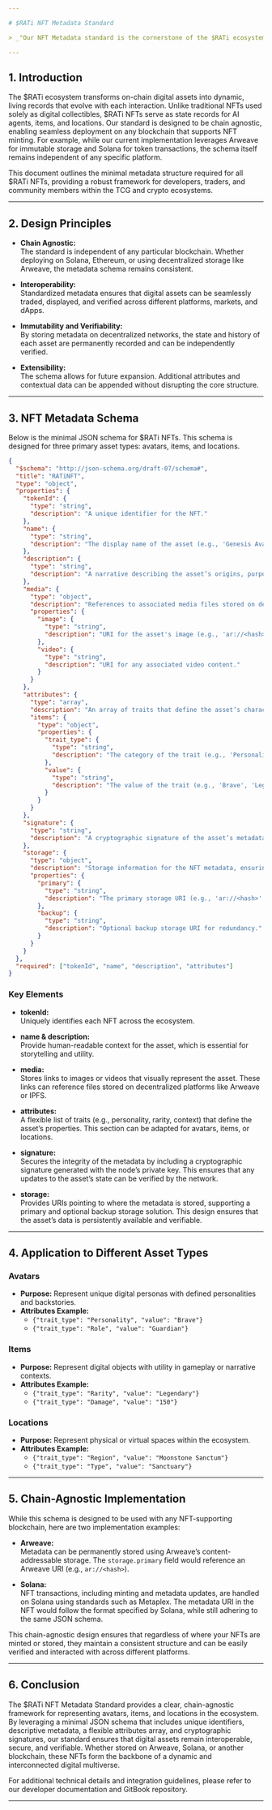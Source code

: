 ```yaml
---

# $RATi NFT Metadata Standard

> _"Our NFT Metadata standard is the cornerstone of the $RATi ecosystem—ensuring that every digital asset, whether an avatar, item, or location, is secure, interoperable, and verifiable across blockchain networks."_

---
```


## 1. Introduction

The $RATi ecosystem transforms on-chain digital assets into dynamic, living records that evolve with each interaction. Unlike traditional NFTs used solely as digital collectibles, $RATi NFTs serve as state records for AI agents, items, and locations. Our standard is designed to be chain agnostic, enabling seamless deployment on any blockchain that supports NFT minting. For example, while our current implementation leverages Arweave for immutable storage and Solana for token transactions, the schema itself remains independent of any specific platform.

This document outlines the minimal metadata structure required for all $RATi NFTs, providing a robust framework for developers, traders, and community members within the TCG and crypto ecosystems.

---

## 2. Design Principles

- **Chain Agnostic:**  
  The standard is independent of any particular blockchain. Whether deploying on Solana, Ethereum, or using decentralized storage like Arweave, the metadata schema remains consistent.

- **Interoperability:**  
  Standardized metadata ensures that digital assets can be seamlessly traded, displayed, and verified across different platforms, markets, and dApps.

- **Immutability and Verifiability:**  
  By storing metadata on decentralized networks, the state and history of each asset are permanently recorded and can be independently verified.

- **Extensibility:**  
  The schema allows for future expansion. Additional attributes and contextual data can be appended without disrupting the core structure.

---

## 3. NFT Metadata Schema

Below is the minimal JSON schema for $RATi NFTs. This schema is designed for three primary asset types: avatars, items, and locations.

```json
{
  "$schema": "http://json-schema.org/draft-07/schema#",
  "title": "RATiNFT",
  "type": "object",
  "properties": {
    "tokenId": {
      "type": "string",
      "description": "A unique identifier for the NFT."
    },
    "name": {
      "type": "string",
      "description": "The display name of the asset (e.g., 'Genesis Avatar', 'Enchanted Sword', 'Moonstone Sanctum')."
    },
    "description": {
      "type": "string",
      "description": "A narrative describing the asset’s origins, purpose, and role within the ecosystem."
    },
    "media": {
      "type": "object",
      "description": "References to associated media files stored on decentralized networks.",
      "properties": {
        "image": {
          "type": "string",
          "description": "URI for the asset's image (e.g., 'ar://<hash>' or 'https://...')."
        },
        "video": {
          "type": "string",
          "description": "URI for any associated video content."
        }
      }
    },
    "attributes": {
      "type": "array",
      "description": "An array of traits that define the asset’s characteristics and context.",
      "items": {
        "type": "object",
        "properties": {
          "trait_type": {
            "type": "string",
            "description": "The category of the trait (e.g., 'Personality', 'Rarity', 'Region')."
          },
          "value": {
            "type": "string",
            "description": "The value of the trait (e.g., 'Brave', 'Legendary', 'Moonstone')."
          }
        }
      }
    },
    "signature": {
      "type": "string",
      "description": "A cryptographic signature of the asset’s metadata, signed by the node’s private key to ensure data integrity."
    },
    "storage": {
      "type": "object",
      "description": "Storage information for the NFT metadata, ensuring permanence and verifiability.",
      "properties": {
        "primary": {
          "type": "string",
          "description": "The primary storage URI (e.g., 'ar://<hash>' for Arweave)."
        },
        "backup": {
          "type": "string",
          "description": "Optional backup storage URI for redundancy."
        }
      }
    }
  },
  "required": ["tokenId", "name", "description", "attributes"]
}
```

### Key Elements

- **tokenId:**  
  Uniquely identifies each NFT across the ecosystem.

- **name & description:**  
  Provide human-readable context for the asset, which is essential for storytelling and utility.

- **media:**  
  Stores links to images or videos that visually represent the asset. These links can reference files stored on decentralized platforms like Arweave or IPFS.

- **attributes:**  
  A flexible list of traits (e.g., personality, rarity, context) that define the asset’s properties. This section can be adapted for avatars, items, or locations.

- **signature:**  
  Secures the integrity of the metadata by including a cryptographic signature generated with the node’s private key. This ensures that any updates to the asset’s state can be verified by the network.

- **storage:**  
  Provides URIs pointing to where the metadata is stored, supporting a primary and optional backup storage solution. This design ensures that the asset’s data is persistently available and verifiable.

---

## 4. Application to Different Asset Types

### Avatars

- **Purpose:** Represent unique digital personas with defined personalities and backstories.
- **Attributes Example:**  
  - `{"trait_type": "Personality", "value": "Brave"}`
  - `{"trait_type": "Role", "value": "Guardian"}`

### Items

- **Purpose:** Represent digital objects with utility in gameplay or narrative contexts.
- **Attributes Example:**  
  - `{"trait_type": "Rarity", "value": "Legendary"}`
  - `{"trait_type": "Damage", "value": "150"}`

### Locations

- **Purpose:** Represent physical or virtual spaces within the ecosystem.
- **Attributes Example:**  
  - `{"trait_type": "Region", "value": "Moonstone Sanctum"}`
  - `{"trait_type": "Type", "value": "Sanctuary"}`

---

## 5. Chain-Agnostic Implementation

While this schema is designed to be used with any NFT-supporting blockchain, here are two implementation examples:

- **Arweave:**  
  Metadata can be permanently stored using Arweave’s content-addressable storage. The `storage.primary` field would reference an Arweave URI (e.g., `ar://<hash>`).

- **Solana:**  
  NFT transactions, including minting and metadata updates, are handled on Solana using standards such as Metaplex. The metadata URI in the NFT would follow the format specified by Solana, while still adhering to the same JSON schema.

This chain-agnostic design ensures that regardless of where your NFTs are minted or stored, they maintain a consistent structure and can be easily verified and interacted with across different platforms.

---

## 6. Conclusion

The $RATi NFT Metadata Standard provides a clear, chain-agnostic framework for representing avatars, items, and locations in the ecosystem. By leveraging a minimal JSON schema that includes unique identifiers, descriptive metadata, a flexible attributes array, and cryptographic signatures, our standard ensures that digital assets remain interoperable, secure, and verifiable. Whether stored on Arweave, Solana, or another blockchain, these NFTs form the backbone of a dynamic and interconnected digital multiverse.

For additional technical details and integration guidelines, please refer to our developer documentation and GitBook repository.

---
